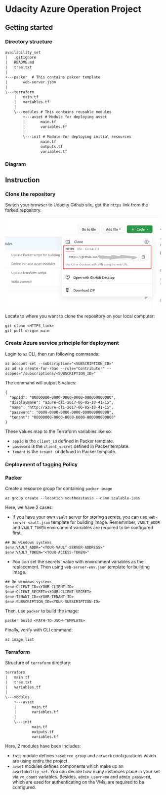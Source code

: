 # Udacity Azure Operation Project

## Getting started
### Directory structure
```
availability_set
|   .gitignore
|   README.md
|   tree.txt
|   
+---packer  # This contains pakcer template 
|       web-server.json
|       
\---terraform
    |   main.tf 
    |   variables.tf
    |   
    \---modules # This contains reusable modules
        +---avset # Module for deploying avset
        |       main.tf
        |       variables.tf
        |       
        \---init # Module for deploying initial resources
                main.tf
                outputs.tf
                variables.tf
```
### Diagram

## Instruction
### Clone the repository
Switch your browser to Udacity Github site, get the `https` link from the forked repository.

![Get HTTPS link](./images/https_link.png)

Locate to where you want to clone the repository on your local computer:
```
git clone <HTTPS_link>
git pull origin main
```

### Create Azure service principle for deployment
Login to `az` CLI, then run following commands:
```
az account set --subscription="<SUBSCRIPTION_ID>"
az ad sp create-for-rbac --role="Contributor" --scopes="/subscriptions/<SUBSCRIPTION_ID>"
```

The command will output 5 values:
```
{
  "appId": "00000000-0000-0000-0000-000000000000",
  "displayName": "azure-cli-2017-06-05-10-41-15",
  "name": "http://azure-cli-2017-06-05-10-41-15",
  "password": "0000-0000-0000-0000-000000000000",
  "tenant": "00000000-0000-0000-0000-000000000000"
}
```
These values map to the Terraform variables like so:
- `appId` is the `client_id` defined in Packer template.
- `password` is the `client_secret` defined in Packer template.
- `tenant` is the `tenant_id` defined in Packer template.

### Deployment of tagging Policy

### Packer
Create a resource group for containing `packer image`
```
az group create --location southeastasia --name scalable-iaas
```
Here, we have 2 cases:
- If you have your own `Vault` server for storing secrets, you can use `web-server-vault.json` template for building image. Rememmber, `VAULT_ADDR` and `VAULT_TOKEN` environment variables are required to be configured first.
```
## On windows systems
$env:VAULT_ADDR="<YOUR-VAULT-SERVER-ADDRESS>"
$env:VAULT_TOKEN="<YOUR-ACCESS-TOKEN>"
```
- You can set the secrets' value with environment variables as the replacement. Then using `web-server-env.json` template for building image.
```
## On windows systems
$env:CLIENT_ID=<YOUR-CLIENT-ID>
$env:CLIENT_SECRET=<YOUR-CLIENT-SECRET>
$env:TENANT_ID=<YOUR-TENANT-ID>
$env:SUBSCRIPTION_ID=<YOUR-SUBSCRIPTION-ID>
```
Then, use `packer` to build the image:
```
packer build <PATH-TO-JSON-TEMPLATE>
```
Finally, verify with CLI command:
```
az image list
```

### Terraform
Structure of `terraform` directory:
```
terraform
|   main.tf
|   tree.txt
|   variables.tf
|   
\---modules
    +---avset
    |       main.tf
    |       variables.tf
    |       
    \---init
            main.tf
            outputs.tf
            variables.tf
```
Here, 2 modules have been includes:
- `init` module defines `resource_group` and `network` configurations which are using entire the project.
- `avset` modules defines components which make up an `availability_set`. You can decide how many instances place in your set via `vm_count` variables. Besides, `admin_username` and `admin_password`, which are used for authenticating on the VMs, are required to be configured.